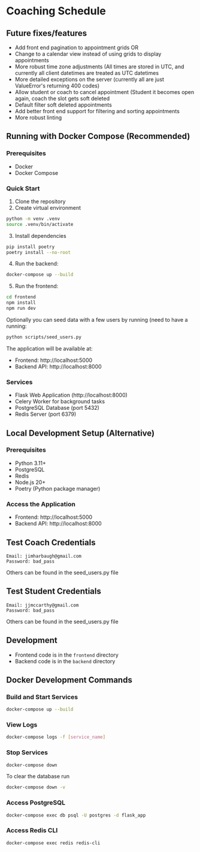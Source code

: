 # Coaching Schedule

## Future fixes/features
- Add front end pagination to appointment grids OR
- Change to a calendar view instead of using grids to display appointments
- More robust time zone adjustments (All times are stored in UTC, and currently all client datetimes are treated as UTC datetimes
- More detailed exceptions on the server (currently all are just ValueError's returning 400 codes)
- Allow student or coach to cancel appointment (Student it becomes open again, coach the slot gets soft deleted
- Default filter soft deleted appointments
- Add better front end support for filtering and sorting appointments
- More robust linting

## Running with Docker Compose (Recommended)

### Prerequisites
- Docker
- Docker Compose

### Quick Start

1. Clone the repository
2. Create virtual environment
```bash
python -m venv .venv
source .venv/bin/activate
```
3. Install dependencies
```bash
pip install poetry
poetry install --no-root
```
4. Run the backend:
```bash
docker-compose up --build
```
5. Run the frontend:
```bash
cd frontend
npm install
npm run dev
```

Optionally you can seed data with a few users by running (need to have a running:
```bash
python scripts/seed_users.py
```

The application will be available at:
- Frontend: http://localhost:5000
- Backend API: http://localhost:8000

### Services
- Flask Web Application (http://localhost:8000)
- Celery Worker for background tasks
- PostgreSQL Database (port 5432)
- Redis Server (port 6379)

## Local Development Setup (Alternative)

### Prerequisites
- Python 3.11+
- PostgreSQL
- Redis
- Node.js 20+
- Poetry (Python package manager)


### Access the Application
- Frontend: http://localhost:5000
- Backend API: http://localhost:8000

## Test Coach Credentials
```
Email: jimharbaugh@gmail.com
Password: bad_pass
```

Others can be found in the seed_users.py file

## Test Student Credentials
```
Email: jjmccarthy@gmail.com
Password: bad_pass
```

Others can be found in the seed_users.py file

## Development
- Frontend code is in the `frontend` directory
- Backend code is in the `backend` directory

## Docker Development Commands

### Build and Start Services
```bash
docker-compose up --build
```

### View Logs
```bash
docker-compose logs -f [service_name]
```

### Stop Services
```bash
docker-compose down
```
To clear the database run
```bash
docker-compose down -v
```

### Access PostgreSQL
```bash
docker-compose exec db psql -U postgres -d flask_app
```

### Access Redis CLI
```bash
docker-compose exec redis redis-cli
```

